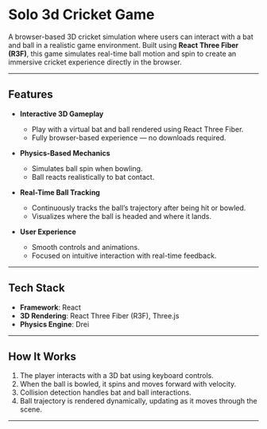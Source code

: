 # Solo 3d Cricket Game

A browser-based 3D cricket simulation where users can interact with a bat and ball in a realistic game environment. Built using **React Three Fiber (R3F)**, this game simulates real-time ball motion and spin to create an immersive cricket experience directly in the browser.

---

## Features

- **Interactive 3D Gameplay**
  - Play with a virtual bat and ball rendered using React Three Fiber.
  - Fully browser-based experience — no downloads required.

- **Physics-Based Mechanics**
  - Simulates ball spin when bowling.
  - Ball reacts realistically to bat contact.

- **Real-Time Ball Tracking**
  - Continuously tracks the ball’s trajectory after being hit or bowled.
  - Visualizes where the ball is headed and where it lands.

- **User Experience**
  - Smooth controls and animations.
  - Focused on intuitive interaction with real-time feedback.

---

## Tech Stack

- **Framework**: React  
- **3D Rendering**: React Three Fiber (R3F), Three.js  
- **Physics Engine**:  Drei  

---

## How It Works

1. The player interacts with a 3D bat using  keyboard controls.
2. When the ball is bowled, it spins and moves forward with velocity.
3. Collision detection handles bat and ball interactions.
4. Ball trajectory is rendered dynamically, updating as it moves through the scene.

---
